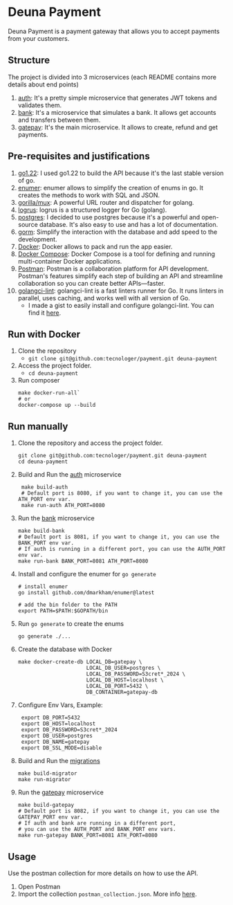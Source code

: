 # Deuna Payment

Deuna Payment is a payment gateway that allows you to accept payments from your customers.

## Structure

The project is divided into 3 microservices (each README contains more details about end points)

1. [auth](./auth): It's a pretty simple microservice that generates JWT tokens and validates them.
2. [bank](./bank): It's a microservice that simulates a bank. It allows get accounts and transfers between them.
3. [gatepay](./gatepay): It's the main microservice. It allows to create, refund and get payments.

## Pre-requisites and justifications

1. [go1.22][5]: I used go1.22 to build the API because it's the last stable version of go.
2. [enumer][6]: enumer allows to simplify the creation of enums in go. It creates the methods to work with SQL and JSON.
3. [gorilla/mux][8]: A powerful URL router and dispatcher for golang.
4. [logrus][7]: logrus is a structured logger for Go (golang).
5. [postgres][9]: I decided to use postgres because it's a powerful and open-source database. It's also easy to use and has a lot of documentation.
6. [gorm][12]: Simplify the interaction with the database and add speed to the development.
7. [Docker][2]: Docker allows to pack and run the app easier.
8. [Docker Compose][3]: Docker Compose is a tool for defining and running multi-container Docker applications.
9. [Postman][4]: Postman is a collaboration platform for API development. Postman's features simplify each step of building an API and streamline collaboration so you can create better APIs—faster.
10. [golangci-lint][10]: golangci-lint is a fast linters runner for Go. It runs linters in parallel, uses caching, and works well with all version of Go.
    - I made a gist to easily install and configure golangci-lint. You can find it [here][11].

## Run with Docker

1. Clone the repository
    - `git clone git@github.com:tecnologer/payment.git deuna-payment`
2. Access the project folder.
   - `cd deuna-payment`
3. Run composer 
   ```shell
   make docker-run-all`
   # or
   docker-compose up --build
   ```
## Run manually

1. Clone the repository and access the project folder.
   ```shell
   git clone git@github.com:tecnologer/payment.git deuna-payment
   cd deuna-payment
   ```
2. Build and Run the [auth](./auth) microservice
   ```shell
    make build-auth 
    # Default port is 8080, if you want to change it, you can use the ATH_PORT env var.   
    make run-auth ATH_PORT=8080
    ``` 
3. Run the [bank](./bank) microservice 
   ```shell
   make build-bank
   # Default port is 8081, if you want to change it, you can use the BANK_PORT env var.
   # If auth is running in a different port, you can use the AUTH_PORT env var.
   make run-bank BANK_PORT=8081 ATH_PORT=8080
    ```  
   
4. Install and configure the enumer for `go generate`
   ```shell
   # install enumer
   go install github.com/dmarkham/enumer@latest
   
   # add the bin folder to the PATH
   export PATH=$PATH:$GOPATH/bin   
   ``` 
5. Run `go generate` to create the enums
   ```shell
   go generate ./...
   ```
6. Create the database with Docker
   ```shell
   make docker-create-db LOCAL_DB=gatepay \
                         LOCAL_DB_USER=postgres \
                         LOCAL_DB_PASSWORD=S3cret*_2024 \
                         LOCAL_DB_HOST=localhost \
                         LOCAL_DB_PORT=5432 \
                         DB_CONTAINER=gatepay-db
    ``` 
7. Configure Env Vars, Example:
   ```shell
    export DB_PORT=5432
    export DB_HOST=localhost
    export DB_PASSWORD=S3cret*_2024
    export DB_USER=postgres
    export DB_NAME=gatepay
    export DB_SSL_MODE=disable
   ```
8. Build and Run the [migrations](./gatepay/migrator)
   ```shell
   make build-migrator 
   make run-migrator
   ``` 
9. Run the [gatepay](./gatepay) microservice
   ```shell
   make build-gatepay
   # Default port is 8082, if you want to change it, you can use the GATEPAY_PORT env var.
   # If auth and bank are running in a different port, 
   # you can use the AUTH_PORT and BANK_PORT env vars.
   make run-gatepay BANK_PORT=8081 ATH_PORT=8080
    ``` 

## Usage

Use the postman collection for more details on how to use the API.

1. Open Postman
2. Import the collection `postman_collection.json`. More info [here][1]. 

[1]: https://learning.postman.com/docs/getting-started/importing-and-exporting/importing-data/
[2]: https://docs.docker.com/get-docker/
[3]: https://docs.docker.com/compose/install/
[4]: https://www.postman.com/
[5]: https://golang.org/doc/install
[6]: https://github.com/dmarkham/enumer
[7]: https://github.com/sirupsen/logrus
[8]: https://github.com/gorilla/mux
[9]: https://www.postgresql.org/
[10]: https://golangci-lint.run/
[11]: https://gist.github.com/Tecnologer/9051643d839913294f3570bd9920a022
[12]: https://gorm.io/
